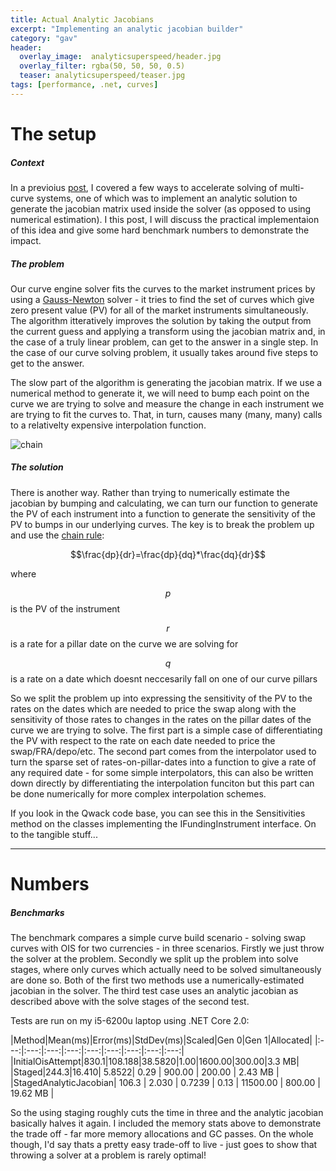 ```yaml
---
title: Actual Analytic Jacobians
excerpt: "Implementing an analytic jacobian builder"
category: "gav"
header:
  overlay_image:  analyticsuperspeed/header.jpg
  overlay_filter: rgba(50, 50, 50, 0.5)
  teaser: analyticsuperspeed/teaser.jpg
tags: [performance, .net, curves]
---
```

# The setup
##### *Context*

In a previoius [post](/gav/Jacobian-Juggling/), I covered a few ways to accelerate solving of multi-curve systems, one of which was to implement an analytic solution to generate the jacobian matrix used inside the solver (as opposed to using numerical estimation).  I this post, I will discuss the practical implementaion of this idea and give some hard benchmark numbers to demonstrate the impact.

##### *The problem*

Our curve engine solver fits the curves to the market instrument prices by using a [Gauss-Newton](https://en.wikipedia.org/wiki/Gauss%E2%80%93Newton_algorithm) solver - it tries to find the set of curves which give zero present value (PV) for all of the market instruments simultaneously.  The algorithm itteratively improves the solution by taking the output from the current guess and applying a transform using the jacobian matrix and, in the case of a truly linear problem, can get to the answer in a single step.  In the case of our curve solving problem, it usually takes around five steps to get to the answer.

The slow part of the algorithm is generating the jacobian matrix.  If we use a numerical method to generate it, we will need to bump each point on the curve we are trying to solve and measure the change in each instrument we are trying to fit the curves to.  That, in turn, causes many (many, many) calls to a relativelty expensive interpolation function.

![chain](https://cetus.io/images/analyticsuperspeed/chain.jpg)
##### *The solution*

There is another way.  Rather than trying to numerically estimate the jacobian by bumping and calculating, we can turn our function to generate the PV of each instrument into a function to generate the sensitivity of the PV to bumps in our underlying curves. The key is to break the problem up and use the [chain rule](https://en.wikipedia.org/wiki/Chain_rule):

 $$\frac{dp}{dr}=\frac{dp}{dq}*\frac{dq}{dr}$$

 where
 
 $$p$$ is the PV of the instrument
 
 $$r$$ is a rate for a pillar date on the curve we are solving for 
 
 $$q$$ is a rate on a date which doesnt neccesarily fall on one of our curve pillars

 
So we split the problem up into expressing the sensitivity of the PV to the rates on the dates which are needed to price the swap along with the sensitivity of those rates to changes in the rates on the pillar dates of the curve we are trying to solve. The first part is a simple case of differentiating the PV with respect to the rate on each date needed to price the swap/FRA/depo/etc.  The second part comes from the interpolator used to turn the sparse set of rates-on-pillar-dates into a function to give a rate of any required date - for some simple interpolators, this can also be written down directly by differentiating the interpolation funciton but this part can be done numerically for more complex interpolation schemes.

If you look in the Qwack code base, you can see this in the Sensitivities method on the classes implementing the IFundingInstrument interface. On to the tangible stuff...

---
# Numbers 
##### Benchmarks 

The benchmark compares a simple curve build scenario - solving swap curves with OIS for two currencies - in three scenarios.  Firstly we just throw the solver at the problem.  Secondly we split up the problem into solve stages, where only curves which actually need to be solved simultaneously are done so. Both of the first two methods use a numerically-estimated jacobian in the solver.  The third test case uses an analytic jacobian as described above with the solve stages of the second test.

Tests are run on my i5-6200u laptop using .NET Core 2.0:

|Method|Mean(ms)|Error(ms)|StdDev(ms)|Scaled|Gen 0|Gen 1|Allocated|
|:---:|:---:|:---:|:---:|:---:|:---:|:---:|:---:|:---:|
|InitialOisAttempt|830.1|108.188|38.5820|1.00|1600.00|300.00|3.3 MB|
|Staged|244.3|16.410|  5.8522|   0.29 |   900.00 | 200.00 |   2.43 MB |
|StagedAnalyticJacobian| 106.3 |   2.030 |  0.7239 |   0.13 | 11500.00 | 800.00 |  19.62 MB |
 
So the using staging roughly cuts the time in three and the analytic jacobian basically halves it again.  I included the memory stats above to demonstrate the trade off - far more memory allocations and GC passes. On the whole though, I'd say thats a pretty easy trade-off to live - just goes to show that throwing a solver at a problem is rarely optimal!